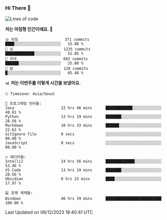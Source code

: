 ### Hi There 👋


<!---
- 👋 Hi, I’m @muyaaho
- 👀 I’m interested in ...
- 🌱 I’m currently learning ...
- 💞️ I’m looking to collaborate on ...
- 📫 How to reach me ...
--->
<!--- plz
muyaaho/muyaaho is a ✨ special ✨ repository because its `README.md` (this file) appears on your GitHub profile.
You can click the Preview link to take a look at your changes.
<a href="https://hits.seeyoufarm.com"><img src="https://hits.seeyoufarm.com/api/count/incr/badge.svg?url=https%3A%2F%2Fgithub.com%2Fejaman&count_bg=%23000000&title_bg=%23000000&icon=github.svg&icon_color=%23FFFFFF&title=Github&edge_flat=true"/></a>
   --->
   
<!--START_SECTION:waka-->
![Lines of code](https://img.shields.io/badge/%EC%A0%80%EB%8A%94%20%EC%97%AC%ED%83%9C%EA%B9%8C%EC%A7%80%20-694.5%20thousand%20%EC%A4%84%EC%9D%98%20%EC%BD%94%EB%93%9C%EB%A5%BC%20%EC%9E%91%EC%84%B1%ED%96%88%EC%96%B4%EC%9A%94.-blue)

**저는 아침형 인간이에요. 🐤** 

```text
🌞 아침                     371 commits         ████░░░░░░░░░░░░░░░░░░░░░   15.88 % 
🌆 낮　                     1235 commits        █████████████░░░░░░░░░░░░   52.85 % 
🌃 저녁                     603 commits         ██████░░░░░░░░░░░░░░░░░░░   25.80 % 
🌙 밤　                     128 commits         █░░░░░░░░░░░░░░░░░░░░░░░░   05.48 % 
```


📊 **저는 이번주를 이렇게 시간을 보냈어요.** 

```text
🕑︎ Timezone: Asia/Seoul

💬 프로그래밍 언어들: 
Java                     22 hrs 46 mins      ████████████░░░░░░░░░░░░░   48.81 % 
Python                   13 hrs 19 mins      ███████░░░░░░░░░░░░░░░░░░   28.56 % 
Markdown                 10 hrs 33 mins      ██████░░░░░░░░░░░░░░░░░░░   22.62 % 
GitIgnore file           0 secs              ░░░░░░░░░░░░░░░░░░░░░░░░░   00.00 % 
JavaScript               0 secs              ░░░░░░░░░░░░░░░░░░░░░░░░░   00.00 % 

🔥 에디터들: 
IntelliJ                 24 hrs 56 mins      █████████████░░░░░░░░░░░░   53.46 % 
VS Code                  13 hrs 19 mins      ███████░░░░░░░░░░░░░░░░░░   28.56 % 
Obsidian                 8 hrs 23 mins       ████░░░░░░░░░░░░░░░░░░░░░   17.97 % 

💻 운영 체제들: 
Windows                  46 hrs 39 mins      █████████████████████████   100.00 % 
```


 Last Updated on 06/12/2023 18:40:41 UTC
<!--END_SECTION:waka-->


